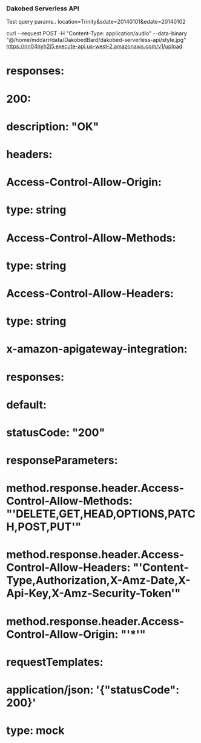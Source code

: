 ### Dakobed Serverless API

Test query params.. 
location=Trinity&sdate=20140101&edate=20140102



curl --request POST -H "Content-Type: application/audio"  --data-binary "@/home/mddarr/data/DakobedBard/dakobed-serverless-api/style.jpg" \
    https://nn04nyh2j5.execute-api.us-west-2.amazonaws.com/v1/upload
    



#      responses:
#        200:
#          description: "OK"
#          headers:
#            Access-Control-Allow-Origin:
#              type: string
#            Access-Control-Allow-Methods:
#              type: string
#            Access-Control-Allow-Headers:
#              type: string
#      x-amazon-apigateway-integration:
#        responses:
#          default:
#            statusCode: "200"
#            responseParameters:
#              method.response.header.Access-Control-Allow-Methods: "'DELETE,GET,HEAD,OPTIONS,PATCH,POST,PUT'"
#              method.response.header.Access-Control-Allow-Headers: "'Content-Type,Authorization,X-Amz-Date,X-Api-Key,X-Amz-Security-Token'"
#              method.response.header.Access-Control-Allow-Origin: "'*'"
#
#     requestTemplates:
#      application/json: '{"statusCode": 200}'
#     type: mock
